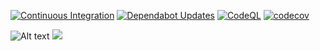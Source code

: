 [![Continuous Integration](https://github.com/bible-on-site/bible-on-site/actions/workflows/ci.yml/badge.svg)](https://github.com/bible-on-site/bible-on-site/actions/workflows/ci.yml) [![Dependabot Updates](https://github.com/bible-on-site/bible-on-site/actions/workflows/dependabot/dependabot-updates/badge.svg)](https://github.com/bible-on-site/bible-on-site/actions/workflows/dependabot/dependabot-updates) [![CodeQL](https://github.com/bible-on-site/bible-on-site/actions/workflows/github-code-scanning/codeql/badge.svg)](https://github.com/bible-on-site/bible-on-site/actions/workflows/github-code-scanning/codeql) [![codecov](https://codecov.io/gh/bible-on-site/bible-on-site/graph/badge.svg?token=SIRSVRJ1XZ)](https://codecov.io/gh/bible-on-site/bible-on-site)

![Alt text](https://codecov.io/gh/bible-on-site/bible-on-site/graphs/tree.svg?token=SIRSVRJ1XZ)
<img src="https://codecov.io/gh/bible-on-site/bible-on-site/graphs/tree.svg?token=SIRSVRJ1XZ">

